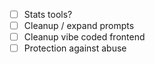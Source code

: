 - [ ] Stats tools?
- [ ] Cleanup / expand prompts
- [ ] Cleanup vibe coded frontend
- [ ] Protection against abuse
